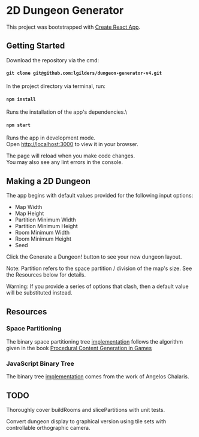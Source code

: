 # 2D Dungeon Generator

This project was bootstrapped with [Create React App](https://github.com/facebook/create-react-app).

## Getting Started

Download the repository via the cmd:

#### `git clone git@github.com:lgilders/dungeon-generator-v4.git`

In the project directory via terminal, run:

#### `npm install`

Runs the installation of the app's dependencies.\

#### `npm start`

Runs the app in development mode.\
Open [http://localhost:3000](http://localhost:3000) to view it in your browser.

The page will reload when you make code changes.\
You may also see any lint errors in the console.


## Making a 2D Dungeon

The app begins with default values provided for the following input options:
- Map Width
- Map Height
- Partition Minimum Width
- Partition Minimum Height
- Room Minimum Width
- Room Minimum Height
- Seed

Click the Generate a Dungeon! button to see your new dungeon layout.

Note: Partition refers to the space partition / division of the map's size. See the Resources below for details.

Warning: If you provide a series of options that clash, then a default value will be substituted instead.

## Resources

### Space Partitioning

The binary space partitioning tree [implementation](https://www.pcgbook.com/chapter03.pdf)
follows the algorithm given in the book [Procedural Content Generation in Games](https://www.pcgbook.com/)

### JavaScript Binary Tree

The binary tree [implementation](https://www.30secondsofcode.org/js/s/data-structures-binary-tree/) comes from the work of Angelos Chalaris.

## TODO

Thoroughly cover buildRooms and slicePartitions with unit tests.

Convert dungeon display to graphical version using tile sets with controllable orthographic camera.